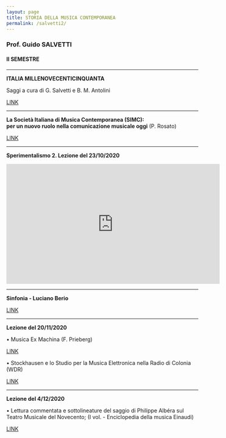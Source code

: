 ```yaml
---
layout: page
title: STORIA DELLA MUSICA CONTEMPORANEA
permalink: /salvetti2/
---
```


### Prof. Guido SALVETTI
#### II SEMESTRE

---

**ITALIA MILLENOVECENTICINQUANTA**


Saggi a cura di G. Salvetti e B. M. Antolini  

<a href="https://www.dropbox.com/sh/y6br73u9th0kw7d/AACgVFtCzX3Ugs5EwLea4ISda/Italia%201950?dl=0&subfolder_nav_tracking=1" target="_blank">LINK</a>

---

**La Società Italiana di Musica Contemporanea (SIMC):   
per un nuovo ruolo nella comunicazione musicale oggi**  (P. Rosato)   

 <a href="https://www.dropbox.com/sh/y6br73u9th0kw7d/AACgVFtCzX3Ugs5EwLea4ISda/Italia%201950?dl=0&preview=simc+appunti.pdf&subfolder_nav_tracking=1" target="_blank">LINK</a>


 ---



**Sperimentalismo 2. Lezione del 23/10/2020**

<iframe width="560" height="315" src="https://www.youtube.com/embed/vDd83MYAamw" frameborder="0" allow="accelerometer; autoplay; clipboard-write; encrypted-media; gyroscope; picture-in-picture" allowfullscreen></iframe>

---

**Sinfonia - Luciano Berio**




<a href="https://www.dropbox.com/s/pmgkidytoic8dtf/BERIO%20Sinfonia.docx?dl=0" target="_blank">LINK</a>

---


**Lezione del 20/11/2020**



• Musica Ex Machina (F. Prieberg)  

<a href="https://www.dropbox.com/sh/di7idnixgd3uao4/AAAyNehv_lXtzXvSwT9gLFXsa?dl=0&preview=Prieberg+-+Musica+ex+machina+-+estratto.pdf" target="_blank">LINK</a>


• Stockhausen e lo Studio per la Musica Elettronica nella Radio di Colonia (WDR)   

<a href="https://www.dropbox.com/sh/di7idnixgd3uao4/AAAyNehv_lXtzXvSwT9gLFXsa?dl=0&preview=Stockhausen+e+lo+Studio+per+la+musica+elettronica+nella+Radio+di+Colonia.docx" target="_blank">LINK</a>


---

**Lezione del 4/12/2020**


•  Lettura commentata e sottolineature del saggio di Philippe Albéra sul Teatro Musicale del Novecento; (I vol. - Enciclopedia della musica Einaudi)

<a href="https://www.dropbox.com/s/vh626hcreutxkes/Enciclopedia%20Einaudi%202001_Albera.pdf?dl=0" target="_blank">LINK</a>
